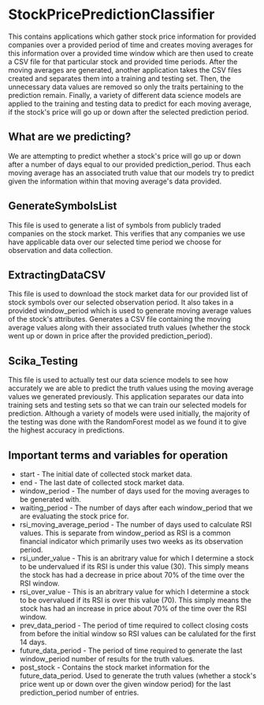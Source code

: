 # StockPricePredictionClassifier
This contains applications which gather stock price information for provided companies over a provided period of time and creates moving averages for this information over a provided time window which are then used to create a CSV file for that particular stock and provided time periods. After the moving averages are generated, another application takes the CSV files created and separates them into a training and testing set. Then, the unnecessary data values are removed so only the traits pertaining to the prediction remain. Finally, a variety of different data science models are applied to the training and testing data to predict for each moving average, if the stock's price will go up or down after the selected prediction period. 
## What are we predicting? ## 
We are attempting to predict whether a stock's price will go up or down after a number of days equal to our provided prediction_period. Thus each moving average has an associated truth value that our models try to predict given the information within that moving average's data provided.
## GenerateSymbolsList ##
This file is used to generate a list of symbols from publicly traded companies on the stock market. This verifies that any companies we use have applicable data over our selected time period we choose for observation and data collection.
## ExtractingDataCSV ##
This file is used to download the stock market data for our provided list of stock symbols over our selected observation period. It also takes in a provided window_period which is used to generate moving average values of the stock's attributes. Generates a CSV file containing the moving average values along with their associated truth values (whether the stock went up or down in price after the provided prediction_period).
## Scika_Testing ##
This file is used to actually test our data science models to see how accurately we are able to predict the truth values using the moving average values we generated previously. This application separates our data into training sets and testing sets so that we can train our selected models for prediction. Although a variety of models were used initially, the majority of the testing was done with the RandomForest model as we found it to give the highest accuracy in predictions.
## Important terms and variables for operation ##
* start - The initial date of collected stock market data.
* end - The last date of collected stock market data.
* window_period - The number of days used for the moving averages to be generated with.
* waiting_period - The number of days after each window_period that we are evaluating the stock price for.
* rsi_moving_average_period - The number of days used to calculate RSI values. This is separate from window_period as RSI is a common financial indicator which primarily uses two weeks as its observation period.
* rsi_under_value - This is an abritrary value for which I determine a stock to be undervalued if its RSI is under this value (30). This simply means the stock has had a decrease in price about 70% of the time over the RSI window.
* rsi_over_value - This is an abritrary value for which I determine a stock to be overvalued if its RSI is over this value (70). This simply means the stock has had an increase in price about 70% of the time over the RSI window.
* prev_data_period - The period of time required to collect closing costs from before the initial window so RSI values can be calulated for the first 14 days. 
* future_data_period - The period of time required to generate the last window_period number of results for the truth values. 
* post_stock - Contains the stock market information for the future_data_period. Used to generate the truth values (whether a stock's price went up or down over the given window period) for the last prediction_period number of entries.
